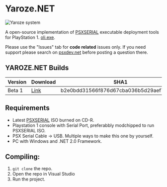 # Yaroze.NET

![Yaroze system](https://upload.wikimedia.org/wikipedia/commons/thumb/1/1f/Net-Yaroze-Full-Sdk.jpg/300px-Net-Yaroze-Full-Sdk.jpg)

A open-source implementation of [PSXSERIAL](http://www.psxdev.net/forum/viewtopic.php?f=69&t=378) executable deployment tools for PlayStation 1. [oli.exe](https://twitter.com/olirehacek).

Please use the "Issues" tab for **code related** issues only. If you need support please search on [psxdev.net](http://psxdev.net) before posting a question there.

## YAROZE.NET Builds

| Version | Download | SHA1 |
|---------|----------|------|
| Beta 1  | [Link]() | b2e0bdd31566f876d67cba036b5d29aef7ff257d  |

## Requirements

* Latest [PSXSERIAL](http://www.psxdev.net/forum/viewtopic.php?f=69&t=378) ISO burned on CD-R.
* Playstation 1 console with Serial Port, preferabbly modchipped to run PSXSERIAL ISO.
* PSX Serial Cable -> USB. Multiple ways to make this one by yourself.
* PC with Windows and .NET 2.0 Framework.

## Compiling:

1. `git clone` the repo.
2. Open the repo in Visual Studio
3. Run the project.

